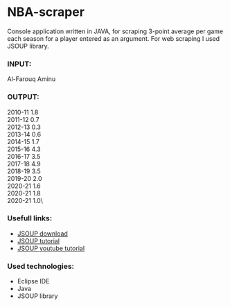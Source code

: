 # NBA-scraper
Console application written in JAVA, for scraping 3-point average per game each season for a player entered as an argument.
For web scraping I used JSOUP library.

### INPUT: 
Al-Farouq Aminu
### OUTPUT: 
2010-11 1.8\
2011-12 0.7\
2012-13 0.3\
2013-14 0.6\
2014-15 1.7\
2015-16 4.3\
2016-17 3.5\
2017-18 4.9\
2018-19 3.5\
2019-20 2.0\
2020-21 1.6\
2020-21 1.8\
2020-21 1.0\

### Usefull links:
- [JSOUP download](https://jsoup.org/download)
- [JSOUP tutorial](https://keepcodeclean.com/web-scraping-using-java-jsoup/)
- [JSOUP youtube tutorial](https://www.youtube.com/watch?v=tI1qGwhn_bs&t=917s)

### Used technologies:
- Eclipse IDE
- Java
- JSOUP library

